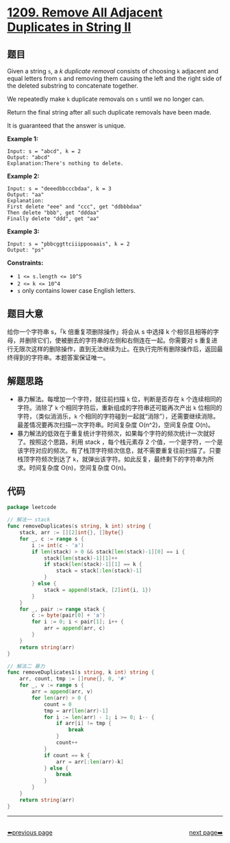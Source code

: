 # [1209. Remove All Adjacent Duplicates in String II](https://leetcode.com/problems/remove-all-adjacent-duplicates-in-string-ii/)


## 题目

Given a string `s`, a *k* *duplicate removal* consists of choosing `k` adjacent and equal letters from `s` and removing them causing the left and the right side of the deleted substring to concatenate together.

We repeatedly make `k` duplicate removals on `s` until we no longer can.

Return the final string after all such duplicate removals have been made.

It is guaranteed that the answer is unique.

**Example 1:**

```
Input: s = "abcd", k = 2
Output: "abcd"
Explanation:There's nothing to delete.
```

**Example 2:**

```
Input: s = "deeedbbcccbdaa", k = 3
Output: "aa"
Explanation:
First delete "eee" and "ccc", get "ddbbbdaa"
Then delete "bbb", get "dddaa"
Finally delete "ddd", get "aa"
```

**Example 3:**

```
Input: s = "pbbcggttciiippooaais", k = 2
Output: "ps"
```

**Constraints:**

- `1 <= s.length <= 10^5`
- `2 <= k <= 10^4`
- `s` only contains lower case English letters.

## 题目大意

给你一个字符串 s，「k 倍重复项删除操作」将会从 s 中选择 k 个相邻且相等的字母，并删除它们，使被删去的字符串的左侧和右侧连在一起。你需要对 s 重复进行无限次这样的删除操作，直到无法继续为止。在执行完所有删除操作后，返回最终得到的字符串。本题答案保证唯一。

## 解题思路

- 暴力解法。每增加一个字符，就往前扫描 `k` 位，判断是否存在 `k` 个连续相同的字符。消除了 `k` 个相同字符后，重新组成的字符串还可能再次产出 `k` 位相同的字符，（类似消消乐，`k` 个相同的字符碰到一起就“消除”），还需要继续消除。最差情况要再次扫描一次字符串。时间复杂度 O(n^2)，空间复杂度 O(n)。
- 暴力解法的低效在于重复统计字符频次，如果每个字符的频次统计一次就好了。按照这个思路，利用 stack ，每个栈元素存 2 个值，一个是字符，一个是该字符对应的频次。有了栈顶字符频次信息，就不需要重复往前扫描了。只要栈顶字符频次到达了 `k`，就弹出该字符。如此反复，最终剩下的字符串为所求。时间复杂度 O(n)，空间复杂度 O(n)。

## 代码

```go
package leetcode

// 解法一 stack
func removeDuplicates(s string, k int) string {
	stack, arr := [][2]int{}, []byte{}
	for _, c := range s {
		i := int(c - 'a')
		if len(stack) > 0 && stack[len(stack)-1][0] == i {
			stack[len(stack)-1][1]++
			if stack[len(stack)-1][1] == k {
				stack = stack[:len(stack)-1]
			}
		} else {
			stack = append(stack, [2]int{i, 1})
		}
	}
	for _, pair := range stack {
		c := byte(pair[0] + 'a')
		for i := 0; i < pair[1]; i++ {
			arr = append(arr, c)
		}
	}
	return string(arr)
}

// 解法二 暴力
func removeDuplicates1(s string, k int) string {
	arr, count, tmp := []rune{}, 0, '#'
	for _, v := range s {
		arr = append(arr, v)
		for len(arr) > 0 {
			count = 0
			tmp = arr[len(arr)-1]
			for i := len(arr) - 1; i >= 0; i-- {
				if arr[i] != tmp {
					break
				}
				count++
			}
			if count == k {
				arr = arr[:len(arr)-k]
			} else {
				break
			}
		}
	}
	return string(arr)
}
```



----------------------------------------------
<div style="display: flex;justify-content: space-between;align-items: center;">
<p><a href="https://books.halfrost.com/leetcode/ChapterFour/1200~1299/1208.Get-Equal-Substrings-Within-Budget/">⬅️previous page</a></p>
<p><a href="https://books.halfrost.com/leetcode/ChapterFour/1200~1299/1217.Minimum-Cost-to-Move-Chips-to-The-Same-Position/">next page➡️</a></p>
</div>
